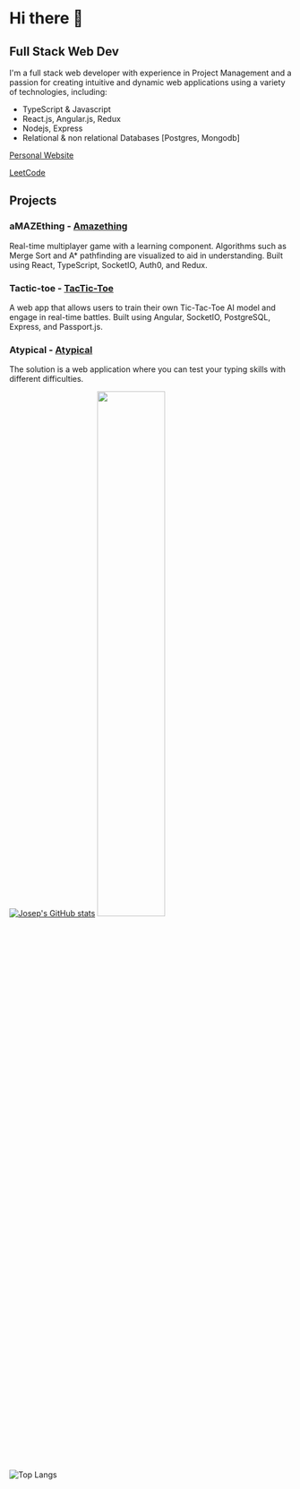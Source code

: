 # Hi there 👋


## Full Stack Web Dev


I'm a full stack web developer with experience in Project Management and a passion for creating intuitive and dynamic web applications using a variety of technologies, including:

- TypeScript & Javascript
- React.js, Angular.js, Redux
- Nodejs, Express
- Relational & non relational Databases [Postgres, Mongodb]

[Personal Website](https://josepabellana.com)

[LeetCode](https://leetcode.com/josepabellana/)

<!--
### aTypical is a project focused on improving typing skills and speed. Features include personalized practice, real-time progress tracking, and customizable practice texts. Technologies used include React, Express, Mongoose, and Typescript.
-->
## Projects
### aMAZEthing - [Amazething](https://chipper-kataifi-8ab766.netlify.app/)
Real-time multiplayer game with a learning component. Algorithms such as Merge Sort and A* pathfinding are visualized to aid in understanding. Built using React, TypeScript, SocketIO, Auth0, and Redux.

### Tactic-toe - [TacTic-Toe](https://tactictoe.net)
A web app that allows users to train their own Tic-Tac-Toe AI model and engage in real-time battles. Built using Angular, SocketIO, PostgreSQL, Express, and Passport.js.

### Atypical - [Atypical](https://atypeical.netlify.app)
The solution is a web application where you can test your typing skills with different difficulties.



<!--
- 🔭 I’m currently working on ...
- 🌱 I’m currently learning ...
- 👯 I’m looking to collaborate on ...
- 🤔 I’m looking for help with ...
- 💬 Ask me about ...
- 📫 How to reach me: ...
- ⚡ Fun fact: ...
-->

[![Josep's GitHub stats](https://github-readme-stats.vercel.app/api?username=josepabellana)](https://github.com/josepabellana/github-readme-stats)
<a href="http://www.github.com/josepabellana"><img src="https://github-readme-streak-stats.herokuapp.com/?user=josepabellana&stroke=ffffff&background=1c1917&ring=1f6feb&fire=1f6feb&currStreakNum=ffffff&currStreakLabel=1f6feb&sideNums=ffffff&sideLabels=ffffff&dates=ffffff&hide_border=true" width="49%" /></a>
 
![Top Langs](https://github-readme-stats.vercel.app/api/top-langs/?username=josepabellana&theme=tokyonight)

